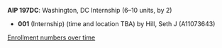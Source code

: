 **AIP 197DC**: Washington, DC Internship (6–10 units, by 2)

- **001** (Internship) (time and location TBA) by Hill, Seth J (A11073643)

[Enrollment numbers over time](./AIP197DC.tsv)
